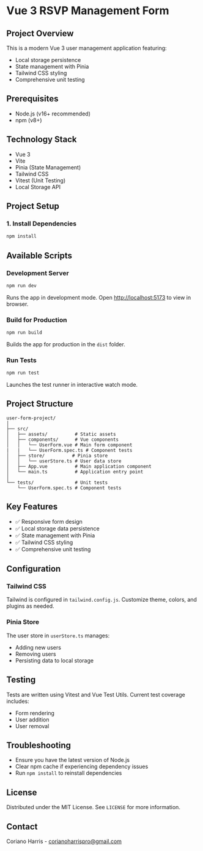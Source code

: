 # Vue 3 RSVP Management Form

## Project Overview

This is a modern Vue 3 user management application featuring:
- Local storage persistence
- State management with Pinia
- Tailwind CSS styling
- Comprehensive unit testing

## Prerequisites

- Node.js (v16+ recommended)
- npm (v8+)

## Technology Stack

- Vue 3
- Vite
- Pinia (State Management)
- Tailwind CSS
- Vitest (Unit Testing)
- Local Storage API

## Project Setup

### 1. Install Dependencies
```bash
npm install
```

## Available Scripts

### Development Server
```bash
npm run dev
```
Runs the app in development mode. Open [http://localhost:5173](http://localhost:5173) to view in browser.

### Build for Production
```bash
npm run build
```
Builds the app for production in the `dist` folder.

### Run Tests
```bash
npm run test
```
Launches the test runner in interactive watch mode.

## Project Structure
```
user-form-project/
│
├── src/
│   ├── assets/          # Static assets
│   ├── components/      # Vue components
│   │   └── UserForm.vue # Main form component
|   |   └── UserForm.spec.ts # Component tests
│   ├── store/          # Pinia store
│   │   └── userStore.ts # User data store
│   ├── App.vue          # Main application component
│   └── main.ts          # Application entry point
│
└── tests/               # Unit tests
    └── UserForm.spec.ts # Component tests
```

## Key Features

- ✅ Responsive form design
- ✅ Local storage data persistence
- ✅ State management with Pinia
- ✅ Tailwind CSS styling
- ✅ Comprehensive unit testing

## Configuration

### Tailwind CSS
Tailwind is configured in `tailwind.config.js`. Customize theme, colors, and plugins as needed.

### Pinia Store
The user store in `userStore.ts` manages:
- Adding new users
- Removing users
- Persisting data to local storage

## Testing

Tests are written using Vitest and Vue Test Utils. Current test coverage includes:
- Form rendering
- User addition
- User removal

## Troubleshooting

- Ensure you have the latest version of Node.js
- Clear npm cache if experiencing dependency issues
- Run `npm install` to reinstall dependencies

## License

Distributed under the MIT License. See `LICENSE` for more information.

## Contact

Coriano Harris - corianoharrispro@gmail.com

